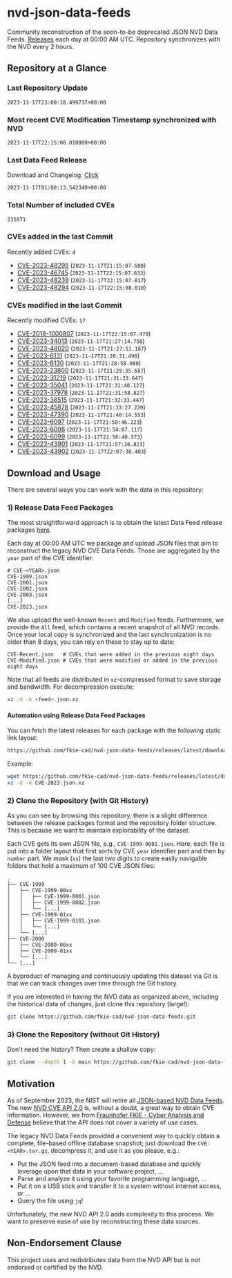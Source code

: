 # nvd-json-data-feeds

Community reconstruction of the soon-to-be deprecated JSON NVD Data Feeds. 
[Releases](https://github.com/fkie-cad/nvd-json-data-feeds/releases/latest) each day at 00:00 AM UTC.
Repository synchronizes with the NVD every 2 hours.

## Repository at a Glance

### Last Repository Update

```plain
2023-11-17T23:00:18.499737+00:00
```

### Most recent CVE Modification Timestamp synchronized with NVD

```plain
2023-11-17T22:15:08.010000+00:00
```

### Last Data Feed Release

Download and Changelog: [Click](https://github.com/fkie-cad/nvd-json-data-feeds/releases/latest)

```plain
2023-11-17T01:00:13.542340+00:00
```

### Total Number of included CVEs

```plain
231071
```

### CVEs added in the last Commit

Recently added CVEs: `4`

* [CVE-2023-48295](CVE-2023/CVE-2023-482xx/CVE-2023-48295.json) (`2023-11-17T21:15:07.680`)
* [CVE-2023-46745](CVE-2023/CVE-2023-467xx/CVE-2023-46745.json) (`2023-11-17T22:15:07.633`)
* [CVE-2023-48238](CVE-2023/CVE-2023-482xx/CVE-2023-48238.json) (`2023-11-17T22:15:07.817`)
* [CVE-2023-48294](CVE-2023/CVE-2023-482xx/CVE-2023-48294.json) (`2023-11-17T22:15:08.010`)


### CVEs modified in the last Commit

Recently modified CVEs: `17`

* [CVE-2018-1000807](CVE-2018/CVE-2018-10008xx/CVE-2018-1000807.json) (`2023-11-17T22:15:07.470`)
* [CVE-2023-34013](CVE-2023/CVE-2023-340xx/CVE-2023-34013.json) (`2023-11-17T21:27:14.750`)
* [CVE-2023-48020](CVE-2023/CVE-2023-480xx/CVE-2023-48020.json) (`2023-11-17T21:27:51.187`)
* [CVE-2023-6131](CVE-2023/CVE-2023-61xx/CVE-2023-6131.json) (`2023-11-17T21:28:31.490`)
* [CVE-2023-6130](CVE-2023/CVE-2023-61xx/CVE-2023-6130.json) (`2023-11-17T21:28:58.080`)
* [CVE-2023-23800](CVE-2023/CVE-2023-238xx/CVE-2023-23800.json) (`2023-11-17T21:29:35.687`)
* [CVE-2023-31219](CVE-2023/CVE-2023-312xx/CVE-2023-31219.json) (`2023-11-17T21:31:23.647`)
* [CVE-2023-35041](CVE-2023/CVE-2023-350xx/CVE-2023-35041.json) (`2023-11-17T21:31:40.127`)
* [CVE-2023-37978](CVE-2023/CVE-2023-379xx/CVE-2023-37978.json) (`2023-11-17T21:31:58.827`)
* [CVE-2023-38515](CVE-2023/CVE-2023-385xx/CVE-2023-38515.json) (`2023-11-17T21:32:33.447`)
* [CVE-2023-45878](CVE-2023/CVE-2023-458xx/CVE-2023-45878.json) (`2023-11-17T21:33:27.220`)
* [CVE-2023-47390](CVE-2023/CVE-2023-473xx/CVE-2023-47390.json) (`2023-11-17T21:40:14.553`)
* [CVE-2023-6097](CVE-2023/CVE-2023-60xx/CVE-2023-6097.json) (`2023-11-17T21:50:46.223`)
* [CVE-2023-6098](CVE-2023/CVE-2023-60xx/CVE-2023-6098.json) (`2023-11-17T21:54:07.117`)
* [CVE-2023-6099](CVE-2023/CVE-2023-60xx/CVE-2023-6099.json) (`2023-11-17T21:56:40.573`)
* [CVE-2023-43901](CVE-2023/CVE-2023-439xx/CVE-2023-43901.json) (`2023-11-17T21:57:26.823`)
* [CVE-2023-43902](CVE-2023/CVE-2023-439xx/CVE-2023-43902.json) (`2023-11-17T22:07:30.403`)


## Download and Usage

There are several ways you can work with the data in this repository:

### 1) Release Data Feed Packages

The most straightforward approach is to obtain the latest Data Feed release packages [here](https://github.com/fkie-cad/nvd-json-data-feeds/releases/latest).

Each day at 00:00 AM UTC we package and upload JSON files that aim to reconstruct the legacy NVD CVE Data Feeds.
Those are aggregated by the `year` part of the CVE identifier:

```
# CVE-<YEAR>.json
CVE-1999.json
CVE-2001.json
CVE-2002.json
CVE-2003.json
[...]
CVE-2023.json
```

We also upload the well-known `Recent` and `Modified` feeds.
Furthermore, we provide the `All` feed, which contains a recent snapshot of all NVD records.
Once your local copy is synchronized and the last synchronization is no older than 8 days, you can rely on these to stay up to date:

```plain
CVE-Recent.json   # CVEs that were added in the previous eight days
CVE-Modified.json # CVEs that were modified or added in the previous eight days
```

Note that all feeds are distributed in `xz`-compressed format to save storage and bandwidth.
For decompression execute:

```sh
xz -d -k <feed>.json.xz
```


#### Automation using Release Data Feed Packages

You can fetch the latest releases for each package with the following static link layout:

```sh
https://github.com/fkie-cad/nvd-json-data-feeds/releases/latest/download/CVE-<YEAR>.json.xz
```

Example:

```sh
wget https://github.com/fkie-cad/nvd-json-data-feeds/releases/latest/download/CVE-2023.json.xz
xz -d -k CVE-2023.json.xz
```

### 2) Clone the Repository (with Git History)

As you can see by browsing this repository, there is a slight difference between the release packages format and the repository folder structure.
This is because we want to maintain explorability of the dataset.

Each CVE gets its own JSON file, e.g., `CVE-1999-0001.json`.
Here, each file is put into a folder layout that first sorts by CVE `year` identifier part and then by `number` part.
We mask (`xx`) the last two digits to create easily navigable folders that hold a maximum of 100 CVE JSON files:

```plain
.
├── CVE-1999
│   ├── CVE-1999-00xx
│   │   ├── CVE-1999-0001.json
│   │   ├── CVE-1999-0002.json
│   │   └── [...]
│   ├── CVE-1999-01xx
│   │   ├── CVE-1999-0101.json
│   │   └── [...]
│   └── [...]
├── CVE-2000
│   ├── CVE-2000-00xx
│   ├── CVE-2000-01xx
│   └── [...]
└── [...]
```

A byproduct of managing and continuously updating this dataset via Git is that we can track changes over time through the Git history.

If you are interested in having the NVD data as organized above, including the historical data of changes, just clone this repository (large!):

```sh
git clone https://github.com/fkie-cad/nvd-json-data-feeds.git
```

### 3) Clone the Repository (without Git History)

Don't need the history? Then create a shallow copy:

```sh
git clone --depth 1 -b main https://github.com/fkie-cad/nvd-json-data-feeds.git
```

## Motivation

As of September 2023, the NIST will retire all [JSON-based NVD Data Feeds](https://nvd.nist.gov/vuln/data-feeds#divRetirementBanner-1).
The new [NVD CVE API 2.0](https://nvd.nist.gov/developers/vulnerabilities) is, without a doubt, a great way to obtain CVE information.
However, we from [Fraunhofer FKIE - Cyber Analysis and Defense](https://www.fkie.fraunhofer.de/en/departments/cad.html) believe that the API does not cover a variety of use cases.

The legacy NVD Data Feeds provided a convenient way to quickly obtain a complete, file-based offline database snapshot; just download the `CVE-<YEAR>.tar.gz`, decompress it, and use it as you please, e.g.:

* Put the JSON feed into a document-based database and quickly leverage upon that data in your software project, ...
* Parse and analyze it using your favorite programming language, ...
* Put it on a USB stick and transfer it to a system without internet access, or ...
* Query the file using `jq`!

Unfortunately, the new NVD API 2.0 adds complexity to this process.
We want to preserve ease of use by reconstructing these data sources.

## Non-Endorsement Clause

This project uses and redistributes data from the NVD API but is not endorsed or certified by the NVD.
